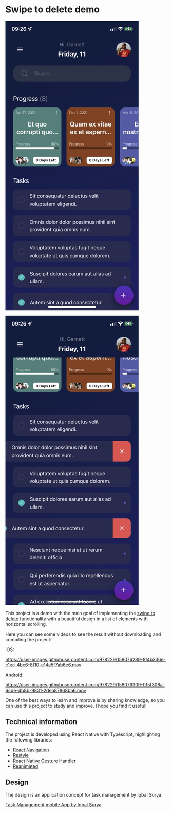 # Swipe to delete demo

![Swipe to delete demo image 1](/assets/images/Optimized-IMG_6566.PNG)

![Swipe to delete demo image 2](/assets/images/Optimized-IMG_6567.PNG)

This project is a demo with the main goal of implementing the [swipe to delete] functionality with a beautiful design in a list of elements with horizontal scrolling.

Here you can see some videos to see the result without downloading and compiling the project:

iOS:

https://user-images.githubusercontent.com/978229/158076289-8f4b336e-c1ec-4bc6-8f10-e14a5f7ab6e6.mov

Android:

https://user-images.githubusercontent.com/978229/158076309-0f5f306a-6cde-4b8b-9831-2dea87868ba6.mov

One of the best ways to learn and improve is by sharing knowledge, so you can use this project to study and improve. I hope you find it useful!

## Technical information

The project is developed using React Native with Typescript, highlighting the following libraries:

- [React Navigation]
- [Restyle]
- [React Native Gesture Handler]
- [Reanimated]

## Design

The design is an application concept for task management by Iqbal Surya:

[Task Management mobile App by Iqbal Surya]

[swipe to delete]: https://www.nngroup.com/articles/contextual-swipe/
[react navigation]: https://reactnavigation.org
[restyle]: https://github.com/Shopify/restyle
[react native gesture handler]: https://docs.swmansion.com/react-native-gesture-handler/docs/
[reanimated]: https://docs.swmansion.com/react-native-reanimated/
[task management mobile app by iqbal surya]: https://dribbble.com/shots/16586781-Task-Management-mobile-App
